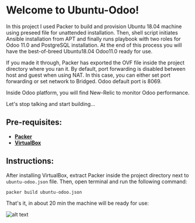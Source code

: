 # Welcome to Ubuntu-Odoo!

In this project I used Packer to build and provision Ubuntu 18.04 machine using preseed file for unattended installation. Then, shell script initiates Ansible installation from APT and finally runs playbook with two roles for Odoo 11.0 and PostgreSQL installation. 
At the end of this process you will have the best-of-breed Ubuntu18.04 Odoo11.0 ready for use.
  
  
  
If you made it through, Packer has exported the OVF file inside the project directory where you ran it.
By default, port forwarding is disabled between host and guest when using NAT. In this case, you can either set port forwarding or set network to Bridged. Odoo default port is 8069. 

Inside Odoo platform, you will find New-Relic to monitor Odoo performance.

Let's stop talking and start building...
## Pre-requisites:

* **[Packer](https://www.packer.io/downloads.html)** 
* **[VirtualBox](https://www.virtualbox.org/wiki/Downloads)**
## Instructions:

After installing VirtualBox, extract Packer inside the project directory next to `ubuntu-odoo.json` file. Then, open terminal and run the following command:
```
packer build ubuntu-odoo.json
```
That's it, in about 20 min the machine will be ready for use:

![alt text](https://www.betterbuys.com/wp-content/uploads/2018/07/Odoo_modules.png "Ubuntu-Odoo")
